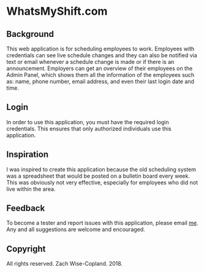 # WhatsMyShift.com

## Background
This web application is for scheduling employees to work. Employees with credentials can see live schedule changes and they can also be notified via text or email whenever a schedule change is made or if there is an announcement. Employers can get an overview of their employees on the Admin Panel, which shows them all the information of the employees such as: name, phone number, email address, and even their last login date and time.

## Login
In order to use this application, you must have the required login credentials. This ensures that only authorized individuals use this application.

## Inspiration
I was inspired to create this application because the old scheduling system was a spreadsheet that would be posted on a bulletin board every week. This was obviously not very effective, especially for employees who did not live within the area.

## Feedback
To become a tester and report issues with this application, please email [me](mailto:zcopland16@gmail.com?Subject=WhatsMyShift%20App).
Any and all suggestions are welcome and encouraged.

## Copyright
All rights reserved. Zach Wise-Copland. 2018.
